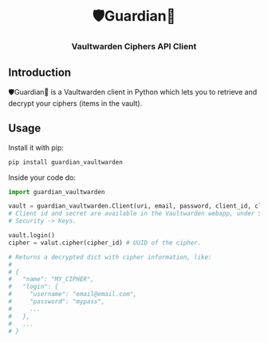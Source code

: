<div align="center">
  <h1>🛡️Guardian🪽</h1>
  <h3>Vaultwarden Ciphers API Client</h3>
</div>

## Introduction

🛡️Guardian🪽 is a Vaultwarden client in Python which lets you to retrieve and decrypt
your ciphers (items in the vault).

## Usage

Install it with pip:

```bash
pip install guardian_vaultwarden
```

Inside your code do:

```python
import guardian_vaultwarden

vault = guardian_vaultwarden.Client(uri, email, password, client_id, client_secret)
# Client id and secret are available in the Vaultwarden webapp, under Settings ->
# Security -> Keys.

vault.login()
cipher = valut.cipher(cipher_id) # UUID of the cipher.

# Returns a decrypted dict with cipher information, like:
#
# {
#   "name": "MY_CIPHER",
#   "login": {
#     "username": "email@email.com",
#     "password": "mypass",
#     ...
#   },
#   ...
# }
```
